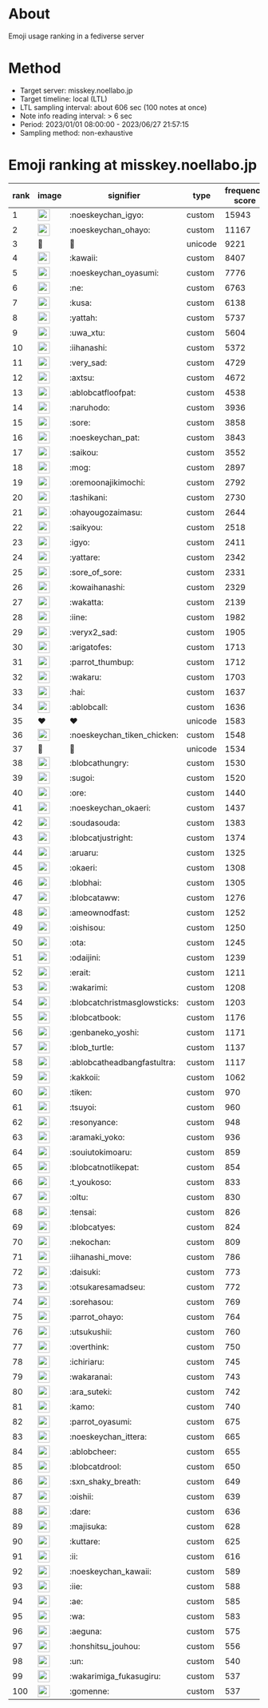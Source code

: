 # About
Emoji usage ranking in a fediverse server

# Method
- Target server: misskey.noellabo.jp
- Target timeline: local (LTL)
- LTL sampling interval: about 606 sec (100 notes at once)
- Note info reading interval: > 6 sec
- Period: 2023/01/01 08:00:00 - 2023/06/27 21:57:15 
- Sampling method: non-exhaustive

# Emoji ranking at misskey.noellabo.jp

|rank|image|signifier|type|frequency score|
|----|----|----|----|----|
|1|<img height="24" src="https://misskey.noellabo.jp/emoji/noeskeychan_igyo.webp">|:noeskeychan_igyo:|custom|15943|
|2|<img height="24" src="https://misskey.noellabo.jp/emoji/noeskeychan_ohayo.webp">|:noeskeychan_ohayo:|custom|11167|
|3|🎉|🎉|unicode|9221|
|4|<img height="24" src="https://misskey.noellabo.jp/emoji/kawaii.webp">|:kawaii:|custom|8407|
|5|<img height="24" src="https://misskey.noellabo.jp/emoji/noeskeychan_oyasumi.webp">|:noeskeychan_oyasumi:|custom|7776|
|6|<img height="24" src="https://misskey.noellabo.jp/emoji/ne.webp">|:ne:|custom|6763|
|7|<img height="24" src="https://misskey.noellabo.jp/emoji/kusa.webp">|:kusa:|custom|6138|
|8|<img height="24" src="https://misskey.noellabo.jp/emoji/yattah.webp">|:yattah:|custom|5737|
|9|<img height="24" src="https://misskey.noellabo.jp/emoji/uwa_xtu.webp">|:uwa_xtu:|custom|5604|
|10|<img height="24" src="https://misskey.noellabo.jp/emoji/iihanashi.webp">|:iihanashi:|custom|5372|
|11|<img height="24" src="https://misskey.noellabo.jp/emoji/very_sad.webp">|:very_sad:|custom|4729|
|12|<img height="24" src="https://misskey.noellabo.jp/emoji/axtsu.webp">|:axtsu:|custom|4672|
|13|<img height="24" src="https://misskey.noellabo.jp/emoji/ablobcatfloofpat.webp">|:ablobcatfloofpat:|custom|4538|
|14|<img height="24" src="https://misskey.noellabo.jp/emoji/naruhodo.webp">|:naruhodo:|custom|3936|
|15|<img height="24" src="https://misskey.noellabo.jp/emoji/sore.webp">|:sore:|custom|3858|
|16|<img height="24" src="https://misskey.noellabo.jp/emoji/noeskeychan_pat.webp">|:noeskeychan_pat:|custom|3843|
|17|<img height="24" src="https://misskey.noellabo.jp/emoji/saikou.webp">|:saikou:|custom|3552|
|18|<img height="24" src="https://misskey.noellabo.jp/emoji/mog.webp">|:mog:|custom|2897|
|19|<img height="24" src="https://misskey.noellabo.jp/emoji/oremoonajikimochi.webp">|:oremoonajikimochi:|custom|2792|
|20|<img height="24" src="https://misskey.noellabo.jp/emoji/tashikani.webp">|:tashikani:|custom|2730|
|21|<img height="24" src="https://misskey.noellabo.jp/emoji/ohayougozaimasu.webp">|:ohayougozaimasu:|custom|2644|
|22|<img height="24" src="https://misskey.noellabo.jp/emoji/saikyou.webp">|:saikyou:|custom|2518|
|23|<img height="24" src="https://misskey.noellabo.jp/emoji/igyo.webp">|:igyo:|custom|2411|
|24|<img height="24" src="https://misskey.noellabo.jp/emoji/yattare.webp">|:yattare:|custom|2342|
|25|<img height="24" src="https://misskey.noellabo.jp/emoji/sore_of_sore.webp">|:sore_of_sore:|custom|2331|
|26|<img height="24" src="https://misskey.noellabo.jp/emoji/kowaihanashi.webp">|:kowaihanashi:|custom|2329|
|27|<img height="24" src="https://misskey.noellabo.jp/emoji/wakatta.webp">|:wakatta:|custom|2139|
|28|<img height="24" src="https://misskey.noellabo.jp/emoji/iine.webp">|:iine:|custom|1982|
|29|<img height="24" src="https://misskey.noellabo.jp/emoji/veryx2_sad.webp">|:veryx2_sad:|custom|1905|
|30|<img height="24" src="https://misskey.noellabo.jp/emoji/arigatofes.webp">|:arigatofes:|custom|1713|
|31|<img height="24" src="https://misskey.noellabo.jp/emoji/parrot_thumbup.webp">|:parrot_thumbup:|custom|1712|
|32|<img height="24" src="https://misskey.noellabo.jp/emoji/wakaru.webp">|:wakaru:|custom|1703|
|33|<img height="24" src="https://misskey.noellabo.jp/emoji/hai.webp">|:hai:|custom|1637|
|34|<img height="24" src="https://misskey.noellabo.jp/emoji/ablobcall.webp">|:ablobcall:|custom|1636|
|35|❤|❤|unicode|1583|
|36|<img height="24" src="https://misskey.noellabo.jp/emoji/noeskeychan_tiken_chicken.webp">|:noeskeychan_tiken_chicken:|custom|1548|
|37|🍗|🍗|unicode|1534|
|38|<img height="24" src="https://misskey.noellabo.jp/emoji/blobcathungry.webp">|:blobcathungry:|custom|1530|
|39|<img height="24" src="https://misskey.noellabo.jp/emoji/sugoi.webp">|:sugoi:|custom|1520|
|40|<img height="24" src="https://misskey.noellabo.jp/emoji/ore.webp">|:ore:|custom|1440|
|41|<img height="24" src="https://misskey.noellabo.jp/emoji/noeskeychan_okaeri.webp">|:noeskeychan_okaeri:|custom|1437|
|42|<img height="24" src="https://misskey.noellabo.jp/emoji/soudasouda.webp">|:soudasouda:|custom|1383|
|43|<img height="24" src="https://misskey.noellabo.jp/emoji/blobcatjustright.webp">|:blobcatjustright:|custom|1374|
|44|<img height="24" src="https://misskey.noellabo.jp/emoji/aruaru.webp">|:aruaru:|custom|1325|
|45|<img height="24" src="https://misskey.noellabo.jp/emoji/okaeri.webp">|:okaeri:|custom|1308|
|46|<img height="24" src="https://misskey.noellabo.jp/emoji/blobhai.webp">|:blobhai:|custom|1305|
|47|<img height="24" src="https://misskey.noellabo.jp/emoji/blobcataww.webp">|:blobcataww:|custom|1276|
|48|<img height="24" src="https://misskey.noellabo.jp/emoji/ameownodfast.webp">|:ameownodfast:|custom|1252|
|49|<img height="24" src="https://misskey.noellabo.jp/emoji/oishisou.webp">|:oishisou:|custom|1250|
|50|<img height="24" src="https://misskey.noellabo.jp/emoji/ota.webp">|:ota:|custom|1245|
|51|<img height="24" src="https://misskey.noellabo.jp/emoji/odaijini.webp">|:odaijini:|custom|1239|
|52|<img height="24" src="https://misskey.noellabo.jp/emoji/erait.webp">|:erait:|custom|1211|
|53|<img height="24" src="https://misskey.noellabo.jp/emoji/wakarimi.webp">|:wakarimi:|custom|1208|
|54|<img height="24" src="https://misskey.noellabo.jp/emoji/blobcatchristmasglowsticks.webp">|:blobcatchristmasglowsticks:|custom|1203|
|55|<img height="24" src="https://misskey.noellabo.jp/emoji/blobcatbook.webp">|:blobcatbook:|custom|1176|
|56|<img height="24" src="https://misskey.noellabo.jp/emoji/genbaneko_yoshi.webp">|:genbaneko_yoshi:|custom|1171|
|57|<img height="24" src="https://misskey.noellabo.jp/emoji/blob_turtle.webp">|:blob_turtle:|custom|1137|
|58|<img height="24" src="https://misskey.noellabo.jp/emoji/ablobcatheadbangfastultra.webp">|:ablobcatheadbangfastultra:|custom|1117|
|59|<img height="24" src="https://misskey.noellabo.jp/emoji/kakkoii.webp">|:kakkoii:|custom|1062|
|60|<img height="24" src="https://misskey.noellabo.jp/emoji/tiken.webp">|:tiken:|custom|970|
|61|<img height="24" src="https://misskey.noellabo.jp/emoji/tsuyoi.webp">|:tsuyoi:|custom|960|
|62|<img height="24" src="https://misskey.noellabo.jp/emoji/resonyance.webp">|:resonyance:|custom|948|
|63|<img height="24" src="https://misskey.noellabo.jp/emoji/aramaki_yoko.webp">|:aramaki_yoko:|custom|936|
|64|<img height="24" src="https://misskey.noellabo.jp/emoji/souiutokimoaru.webp">|:souiutokimoaru:|custom|859|
|65|<img height="24" src="https://misskey.noellabo.jp/emoji/blobcatnotlikepat.webp">|:blobcatnotlikepat:|custom|854|
|66|<img height="24" src="https://misskey.noellabo.jp/emoji/t_youkoso.webp">|:t_youkoso:|custom|833|
|67|<img height="24" src="https://misskey.noellabo.jp/emoji/oltu.webp">|:oltu:|custom|830|
|68|<img height="24" src="https://misskey.noellabo.jp/emoji/tensai.webp">|:tensai:|custom|826|
|69|<img height="24" src="https://misskey.noellabo.jp/emoji/blobcatyes.webp">|:blobcatyes:|custom|824|
|70|<img height="24" src="https://misskey.noellabo.jp/emoji/nekochan.webp">|:nekochan:|custom|809|
|71|<img height="24" src="https://misskey.noellabo.jp/emoji/iihanashi_move.webp">|:iihanashi_move:|custom|786|
|72|<img height="24" src="https://misskey.noellabo.jp/emoji/daisuki.webp">|:daisuki:|custom|773|
|73|<img height="24" src="https://misskey.noellabo.jp/emoji/otsukaresamadseu.webp">|:otsukaresamadseu:|custom|772|
|74|<img height="24" src="https://misskey.noellabo.jp/emoji/sorehasou.webp">|:sorehasou:|custom|769|
|75|<img height="24" src="https://misskey.noellabo.jp/emoji/parrot_ohayo.webp">|:parrot_ohayo:|custom|764|
|76|<img height="24" src="https://misskey.noellabo.jp/emoji/utsukushii.webp">|:utsukushii:|custom|760|
|77|<img height="24" src="https://misskey.noellabo.jp/emoji/overthink.webp">|:overthink:|custom|750|
|78|<img height="24" src="https://misskey.noellabo.jp/emoji/ichiriaru.webp">|:ichiriaru:|custom|745|
|79|<img height="24" src="https://misskey.noellabo.jp/emoji/wakaranai.webp">|:wakaranai:|custom|743|
|80|<img height="24" src="https://misskey.noellabo.jp/emoji/ara_suteki.webp">|:ara_suteki:|custom|742|
|81|<img height="24" src="https://misskey.noellabo.jp/emoji/kamo.webp">|:kamo:|custom|740|
|82|<img height="24" src="https://misskey.noellabo.jp/emoji/parrot_oyasumi.webp">|:parrot_oyasumi:|custom|675|
|83|<img height="24" src="https://misskey.noellabo.jp/emoji/noeskeychan_ittera.webp">|:noeskeychan_ittera:|custom|665|
|84|<img height="24" src="https://misskey.noellabo.jp/emoji/ablobcheer.webp">|:ablobcheer:|custom|655|
|85|<img height="24" src="https://misskey.noellabo.jp/emoji/blobcatdrool.webp">|:blobcatdrool:|custom|650|
|86|<img height="24" src="https://misskey.noellabo.jp/emoji/sxn_shaky_breath.webp">|:sxn_shaky_breath:|custom|649|
|87|<img height="24" src="https://misskey.noellabo.jp/emoji/oishii.webp">|:oishii:|custom|639|
|88|<img height="24" src="https://misskey.noellabo.jp/emoji/dare.webp">|:dare:|custom|636|
|89|<img height="24" src="https://misskey.noellabo.jp/emoji/majisuka.webp">|:majisuka:|custom|628|
|90|<img height="24" src="https://misskey.noellabo.jp/emoji/kuttare.webp">|:kuttare:|custom|625|
|91|<img height="24" src="https://misskey.noellabo.jp/emoji/ii.webp">|:ii:|custom|616|
|92|<img height="24" src="https://misskey.noellabo.jp/emoji/noeskeychan_kawaii.webp">|:noeskeychan_kawaii:|custom|589|
|93|<img height="24" src="https://misskey.noellabo.jp/emoji/iie.webp">|:iie:|custom|588|
|94|<img height="24" src="https://misskey.noellabo.jp/emoji/ae.webp">|:ae:|custom|585|
|95|<img height="24" src="https://misskey.noellabo.jp/emoji/wa.webp">|:wa:|custom|583|
|96|<img height="24" src="https://misskey.noellabo.jp/emoji/aeguna.webp">|:aeguna:|custom|575|
|97|<img height="24" src="https://misskey.noellabo.jp/emoji/honshitsu_jouhou.webp">|:honshitsu_jouhou:|custom|556|
|98|<img height="24" src="https://misskey.noellabo.jp/emoji/un.webp">|:un:|custom|540|
|99|<img height="24" src="https://misskey.noellabo.jp/emoji/wakarimiga_fukasugiru.webp">|:wakarimiga_fukasugiru:|custom|537|
|100|<img height="24" src="https://misskey.noellabo.jp/emoji/gomenne.webp">|:gomenne:|custom|537|
